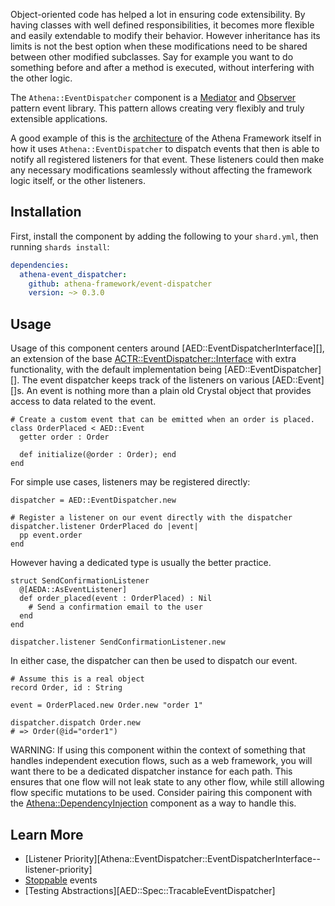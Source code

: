 Object-oriented code has helped a lot in ensuring code extensibility.
By having classes with well defined responsibilities, it becomes more flexible and easily extendable to modify their behavior.
However inheritance has its limits is not the best option when these modifications need to be shared between other modified subclasses.
Say for example you want to do something before and after a method is executed, without interfering with the other logic.

The `Athena::EventDispatcher` component is a [Mediator](https://en.wikipedia.org/wiki/Mediator_pattern) and [Observer](https://en.wikipedia.org/wiki/Observer_pattern) pattern event library.
This pattern allows creating very flexibly and truly extensible applications.

A good example of this is the [architecture](/getting_started/middleware#events) of the Athena Framework itself in how it uses `Athena::EventDispatcher` to dispatch events that then is able to notify all registered listeners for that event.
These listeners could then make any necessary modifications seamlessly without affecting the framework logic itself, or the other listeners.

## Installation

First, install the component by adding the following to your `shard.yml`, then running `shards install`:

```yaml
dependencies:
  athena-event_dispatcher:
    github: athena-framework/event-dispatcher
    version: ~> 0.3.0
```
## Usage

Usage of this component centers around [AED::EventDispatcherInterface][], an extension of the base [ACTR::EventDispatcher::Interface](/Contracts/EventDispatcher/Interface/) with extra functionality,
with the default implementation being [AED::EventDispatcher][].
The event dispatcher  keeps track of the listeners on various [AED::Event][]s.
An event is nothing more than a plain old Crystal object that provides access to data related to the event.

```crystal
# Create a custom event that can be emitted when an order is placed.
class OrderPlaced < AED::Event
  getter order : Order

  def initialize(@order : Order); end
end
```

For simple use cases, listeners may be registered directly:

```crystal
dispatcher = AED::EventDispatcher.new

# Register a listener on our event directly with the dispatcher
dispatcher.listener OrderPlaced do |event|
  pp event.order
end
```

However having a dedicated type is usually the better practice.

```crystal
struct SendConfirmationListener
  @[AEDA::AsEventListener]
  def order_placed(event : OrderPlaced) : Nil
    # Send a confirmation email to the user
  end
end

dispatcher.listener SendConfirmationListener.new
```

In either case, the dispatcher can then be used to dispatch our event.

```crystal
# Assume this is a real object
record Order, id : String

event = OrderPlaced.new Order.new "order 1"

dispatcher.dispatch Order.new
# => Order(@id="order1")
```

WARNING: If using this component within the context of something that handles independent execution flows, such as a web framework, you will want there to be a dedicated dispatcher instance for each path.
This ensures that one flow will not leak state to any other flow, while still allowing flow specific mutations to be used.
Consider pairing this component with the [Athena::DependencyInjection](/DependencyInjection) component as a way to handle this.

## Learn More

* [Listener Priority][Athena::EventDispatcher::EventDispatcherInterface--listener-priority]
* [Stoppable](/Contracts/EventDispatcher/StoppableEvent/) events
* [Testing Abstractions][AED::Spec::TracableEventDispatcher]
